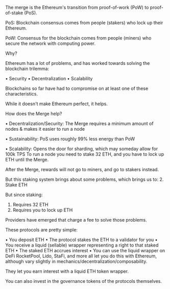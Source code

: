 The merge is the Ethereum's transition from proof-of-work (PoW) to proof-of-stake (PoS).

PoS: Blockchain consensus comes from people (stakers) who lock up their Ethereum.

PoW: Consensus for the blockchain comes from people (miners) who secure the network with computing power.

Why? 

Ethereum has a lot of problems, and has worked towards solving the blockchain trilemma:

• Security
• Decentralization
• Scalability 

Blockchains so far have had to compromise on at least one of these characteristics.

While it doesn't make Ethereum perfect, it helps.

How does the Merge help?

• Decentralization/Security: The Merge requires a minimum amount of nodes & makes it easier to run a node 

• Sustainability: PoS uses roughly 99% less energy than PoW

• Scalability: Opens the door for sharding, which may someday allow for 100k TPS
To run a node you need to stake 32 ETH, and you have to lock up ETH until the Merge.

After the Merge, rewards will not go to miners, and go to stakers instead.

But this staking system brings about some problems, which brings us to:
2. Stake ETH

But since staking:

1. Requires 32 ETH
2. Requires you to lock up ETH

Providers have emerged that charge a fee to solve those problems.

These protocols are pretty simple:

• You deposit ETH
• The protocol stakes the ETH to a validator for you
• You receive a liquid (sellable) wrapper representing a right to that staked ETH
• The staked ETH accrues interest
• You can use the liquid wrapper on DeFi
RocketPool, Lido, StaFi, and more all let you do this with Ethereum, although vary slightly in mechanics/decentralization/composability.

They let you earn interest with a liquid ETH token wrapper.

You can also invest in the governance tokens of the protocols themselves.
